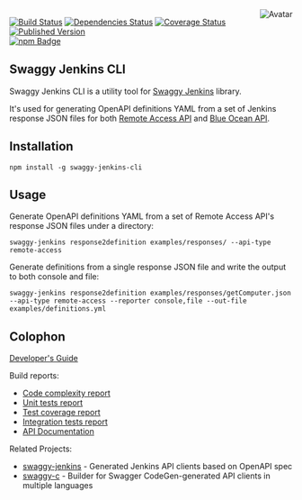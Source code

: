 <img align="right" src="https://raw.github.com/cliffano/swaggy-jenkins-cli/master/avatar.jpg" alt="Avatar"/>

[![Build Status](https://img.shields.io/travis/cliffano/swaggy-jenkins-cli.svg)](http://travis-ci.org/cliffano/swaggy-jenkins-cli)
[![Dependencies Status](https://img.shields.io/david/cliffano/swaggy-jenkins-cli.svg)](http://david-dm.org/cliffano/swaggy-jenkins-cli)
[![Coverage Status](https://img.shields.io/coveralls/cliffano/swaggy-jenkins-cli.svg)](https://coveralls.io/r/cliffano/swaggy-jenkins-cli?branch=master)
[![Published Version](https://img.shields.io/npm/v/swaggy-jenkins-cli.svg)](http://www.npmjs.com/package/swaggy-jenkins-cli)
<br/>
[![npm Badge](https://nodei.co/npm/swaggy-jenkins-cli.png)](http://npmjs.org/package/swaggy-jenkins-cli)

Swaggy Jenkins CLI
------------------

Swaggy Jenkins CLI is a utility tool for [Swaggy Jenkins](http://github.com/cliffano/swaggy-jenkins) library.

It's used for generating OpenAPI definitions YAML from a set of Jenkins response JSON files for both [Remote Access API](https://wiki.jenkins.io/display/JENKINS/Remote+access+API) and [Blue Ocean API](https://github.com/jenkinsci/blueocean-plugin/tree/master/blueocean-rest).

Installation
------------

    npm install -g swaggy-jenkins-cli

Usage
-----

Generate OpenAPI definitions YAML from a set of Remote Access API's response JSON files under a directory:

    swaggy-jenkins response2definition examples/responses/ --api-type remote-access

Generate definitions from a single response JSON file and write the output to both console and file:

    swaggy-jenkins response2definition examples/responses/getComputer.json --api-type remote-access --reporter console,file --out-file examples/definitions.yml

Colophon
--------

[Developer's Guide](https://cliffano.github.io/developers_guide.html#nodejs)

Build reports:

* [Code complexity report](https://cliffano.github.io/swaggy-jenkins-cli/complexity/plato/index.html)
* [Unit tests report](https://cliffano.github.io/swaggy-jenkins-cli/test/buster.out)
* [Test coverage report](https://cliffano.github.io/swaggy-jenkins-cli/coverage/buster-istanbul/lcov-report/lib/index.html)
* [Integration tests report](https://cliffano.github.io/swaggy-jenkins-cli/test-integration/cmdt.out)
* [API Documentation](https://cliffano.github.io/swaggy-jenkins-cli/doc/dox-foundation/index.html)

Related Projects:

* [swaggy-jenkins](http://github.com/cliffano/swaggy-jenkins) - Generated Jenkins API clients based on OpenAPI spec
* [swaggy-c](http://github.com/cliffano/swaggy-c) - Builder for Swagger CodeGen-generated API clients in multiple languages
